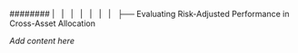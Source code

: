 ######## |   |   |   |   |   |   |   ├── Evaluating Risk-Adjusted Performance in Cross-Asset Allocation

*Add content here*